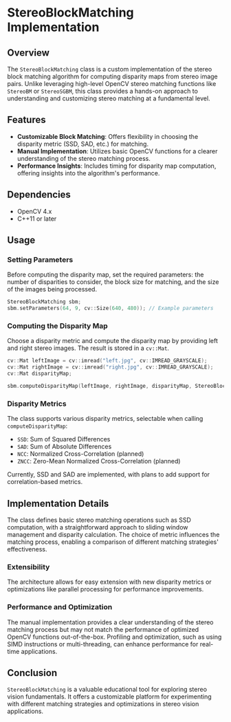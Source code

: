 # StereoBlockMatching Implementation 

## Overview
The `StereoBlockMatching` class is a custom implementation of the stereo block matching algorithm for computing disparity maps from stereo image pairs. Unlike leveraging high-level OpenCV stereo matching functions like `StereoBM` or `StereoSGBM`, this class provides a hands-on approach to understanding and customizing stereo matching at a fundamental level. 

## Features
- **Customizable Block Matching**: Offers flexibility in choosing the disparity metric (SSD, SAD, etc.) for matching.
- **Manual Implementation**: Utilizes basic OpenCV functions for a clearer understanding of the stereo matching process.
- **Performance Insights**: Includes timing for disparity map computation, offering insights into the algorithm's performance.

## Dependencies
- OpenCV 4.x
- C++11 or later

## Usage

### Setting Parameters
Before computing the disparity map, set the required parameters: the number of disparities to consider, the block size for matching, and the size of the images being processed.

```cpp
StereoBlockMatching sbm;
sbm.setParameters(64, 9, cv::Size(640, 480)); // Example parameters
```

### Computing the Disparity Map
Choose a disparity metric and compute the disparity map by providing left and right stereo images. The result is stored in a `cv::Mat`.

```cpp
cv::Mat leftImage = cv::imread("left.jpg", cv::IMREAD_GRAYSCALE);
cv::Mat rightImage = cv::imread("right.jpg", cv::IMREAD_GRAYSCALE);
cv::Mat disparityMap;

sbm.computeDisparityMap(leftImage, rightImage, disparityMap, StereoBlockMatching::SSD);
```

### Disparity Metrics
The class supports various disparity metrics, selectable when calling `computeDisparityMap`:
- `SSD`: Sum of Squared Differences
- `SAD`: Sum of Absolute Differences
- `NCC`: Normalized Cross-Correlation (planned)
- `ZNCC`: Zero-Mean Normalized Cross-Correlation (planned)

Currently, SSD and SAD are implemented, with plans to add support for correlation-based metrics.

## Implementation Details
The class defines basic stereo matching operations such as SSD computation, with a straightforward approach to sliding window management and disparity calculation. The choice of metric influences the matching process, enabling a comparison of different matching strategies' effectiveness.

### Extensibility
The architecture allows for easy extension with new disparity metrics or optimizations like parallel processing for performance improvements.

### Performance and Optimization
The manual implementation provides a clear understanding of the stereo matching process but may not match the performance of optimized OpenCV functions out-of-the-box. Profiling and optimization, such as using SIMD instructions or multi-threading, can enhance performance for real-time applications.

## Conclusion
`StereoBlockMatching` is a valuable educational tool for exploring stereo vision fundamentals. It offers a customizable platform for experimenting with different matching strategies and optimizations in stereo vision applications.
